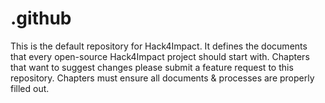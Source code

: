 # .github

This is the default repository for Hack4Impact. It defines the documents that every open-source Hack4Impact project should start with. Chapters that want to suggest changes please submit a feature request to this repository. Chapters must ensure all documents & processes are properly filled out.
